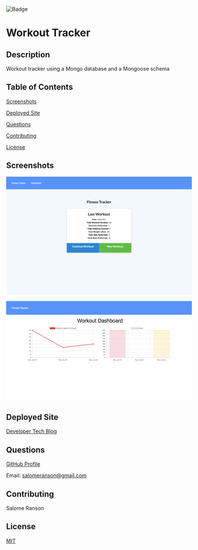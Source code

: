 ![Badge](https://badgen.net/badge/license/MIT/blue)

# Workout Tracker

## Description

Workout tracker using a Mongo database and a Mongoose schema

## Table of Contents
[Screenshots](https://github.com/sranson/workout_tracker#Screenshots)

[Deployed Site](https://github.com/sranson/workout_tracker#deployed-site)

[Questions](https://github.com/sranson/workout_tracker#Questions)

[Contributing](https://github.com/sranson/workout_tracker#Contributing)

[License](https://github.com/sranson/workout_tracker#License)

## Screenshots
![Screenshot](public/assets/fitnessTracker1.png) 

![Screenshot](public/assets/fitnessTracker2.png) 


## Deployed Site
[Developer Tech Blog](https://https://sar-workout-tracker.herokuapp.com/)

## Questions

[GitHub Profile](https://github.com/sranson)

Email: salomeranson@gmail.com

## Contributing

Salome Ranson

## License

[MIT](https://choosealicense.com/licenses/mit/)